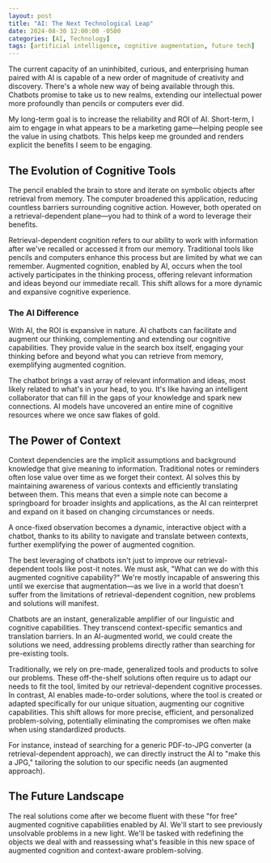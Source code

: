 ```yaml
---
layout: post
title: "AI: The Next Technological Leap"
date: 2024-08-30 12:00:00 -0500
categories: [AI, Technology]
tags: [artificial intelligence, cognitive augmentation, future tech]
---
```


The current capacity of an uninhibited, curious, and enterprising human paired with AI is capable of a new order of magnitude of creativity and discovery. There's a whole new way of being available through this. Chatbots promise to take us to new realms, extending our intellectual power more profoundly than pencils or computers ever did.

My long-term goal is to increase the reliability and ROI of AI. Short-term, I aim to engage in what appears to be a marketing game—helping people see the value in using chatbots. This helps keep me grounded and renders explicit the benefits I seem to be engaging.

## The Evolution of Cognitive Tools

The pencil enabled the brain to store and iterate on symbolic objects after retrieval from memory. The computer broadened this application, reducing countless barriers surrounding cognitive action. However, both operated on a retrieval-dependent plane—you had to think of a word to leverage their benefits.

Retrieval-dependent cognition refers to our ability to work with information after we've recalled or accessed it from our memory. Traditional tools like pencils and computers enhance this process but are limited by what we can remember. Augmented cognition, enabled by AI, occurs when the tool actively participates in the thinking process, offering relevant information and ideas beyond our immediate recall. This shift allows for a more dynamic and expansive cognitive experience.

### The AI Difference

With AI, the ROI is expansive in nature. AI chatbots can facilitate and augment our thinking, complementing and extending our cognitive capabilities. They provide value in the search box itself, engaging your thinking before and beyond what you can retrieve from memory, exemplifying augmented cognition.

The chatbot brings a vast array of relevant information and ideas, most likely related to what's in your head, to you. It's like having an intelligent collaborator that can fill in the gaps of your knowledge and spark new connections. AI models have uncovered an entire mine of cognitive resources where we once saw flakes of gold.

## The Power of Context

Context dependencies are the implicit assumptions and background knowledge that give meaning to information. Traditional notes or reminders often lose value over time as we forget their context. AI solves this by maintaining awareness of various contexts and efficiently translating between them. This means that even a simple note can become a springboard for broader insights and applications, as the AI can reinterpret and expand on it based on changing circumstances or needs.

A once-fixed observation becomes a dynamic, interactive object with a chatbot, thanks to its ability to navigate and translate between contexts, further exemplifying the power of augmented cognition.

The best leveraging of chatbots isn't just to improve our retrieval-dependent tools like post-it notes. We must ask, "What can we do with this augmented cognitive capability?" We're mostly incapable of answering this until we exercise that augmentation—as we live in a world that doesn't suffer from the limitations of retrieval-dependent cognition, new problems and solutions will manifest.

Chatbots are an instant, generalizable amplifier of our linguistic and cognitive capabilities. They transcend context-specific semantics and translation barriers. In an AI-augmented world, we could create the solutions we need, addressing problems directly rather than searching for pre-existing tools.

Traditionally, we rely on pre-made, generalized tools and products to solve our problems. These off-the-shelf solutions often require us to adapt our needs to fit the tool, limited by our retrieval-dependent cognitive processes. In contrast, AI enables made-to-order solutions, where the tool is created or adapted specifically for our unique situation, augmenting our cognitive capabilities. This shift allows for more precise, efficient, and personalized problem-solving, potentially eliminating the compromises we often make when using standardized products.

For instance, instead of searching for a generic PDF-to-JPG converter (a retrieval-dependent approach), we can directly instruct the AI to "make this a JPG," tailoring the solution to our specific needs (an augmented approach).

## The Future Landscape

The real solutions come after we become fluent with these "for free" augmented cognitive capabilities enabled by AI. We'll start to see previously unsolvable problems in a new light. We'll be tasked with redefining the objects we deal with and reassessing what's feasible in this new space of augmented cognition and context-aware problem-solving.
